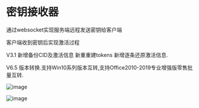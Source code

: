# 密钥接收器

通过websocket实现服务端远程发送密钥给客户端

客户端收到密钥后实现激活过程

V3.1 新增备份CID及激活信息 新重重建tokens 新增逐条还原激活信息. 

V6.5 版本转换.支持Win10系列版本互转,支持Office2010-2019专业增强版零售批量互转.

![image](https://github.com/laomms/MSReceiver/blob/master/接收器.gif)   

![image](https://github.com/laomms/MSReceiver/blob/master/app.jpg)

